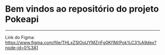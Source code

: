 # Bem vindos ao repositório do projeto Pokeapi

---

Link do Figma: https://www.figma.com/file/THLxZSlOoUYMZrjFg0Kl1M/Pok%C3%A9dex?node-id=0%3A1
